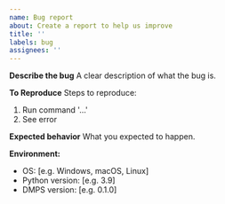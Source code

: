 ```yaml
---
name: Bug report
about: Create a report to help us improve
title: ''
labels: bug
assignees: ''
---
```


**Describe the bug**
A clear description of what the bug is.

**To Reproduce**
Steps to reproduce:
1. Run command '...'
2. See error

**Expected behavior**
What you expected to happen.

**Environment:**
 - OS: [e.g. Windows, macOS, Linux]
 - Python version: [e.g. 3.9]
 - DMPS version: [e.g. 0.1.0]